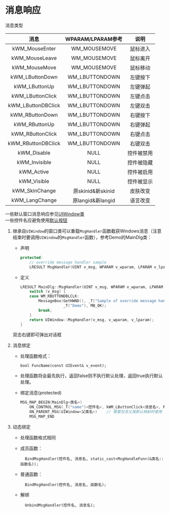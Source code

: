# 消息响应
消息类型

|消息|WPARAM/LPARAM参考|说明|
|:---:|:---:|:---:|
|kWM_MouseEnter|WM_MOUSEMOVE|鼠标进入|
|kWM_MouseLeave|WM_MOUSEMOVE|鼠标离开|
|kWM_MouseMove|WM_MOUSEMOVE|鼠标移动|
|kWM_LButtonDown|WM_LBUTTONDOWN|左键按下|
|kWM_LButtonUp|WM_LBUTTONDOWN|左键弹起|
|kWM_LButtonClick|WM_LBUTTONDOWN|左键点击|
|kWM_LButtonDBClick|WM_LBUTTONDOWN|左键双击|
|kWM_RButtonDown|WM_LBUTTONDOWN|右键按下|
|kWM_RButtonUp|WM_LBUTTONDOWN|右键弹起|
|kWM_RButtonClick|WM_LBUTTONDOWN|右键点击|
|kWM_RButtonDBClick|WM_LBUTTONDOWN|右键双击|
|kWM_Disable|NULL|控件被禁用|
|kWM_Invisible|NULL|控件被隐藏|
|kWM_Active|NULL|控件被启用|
|kWM_Visible|NULL|控件被显示|
|kWM_SkinChange|原skinid&新skinid|皮肤改变|
|kWM_LangChange|原langid&新langid|语言改变|

一些默认窗口消息响应参见[UIWindow类](../属性列表/UIWindow类.md)\
一些控件名应避免使用[默认按钮](../属性列表/UIButton.md)
	
1. 继承自`UIWindow`的窗口类可以重载`MsgHandler`函数截获Windows消息（注意结束时要调用`UIWindow`的`MsgHandler`函数），参考Demo的MainDlg类：
	- 声明
        ```cpp
        protected:
            // override message handler sample
            LRESULT MsgHandler(UINT v_msg, WPARAM v_wparam, LPARAM v_lparam) override;
        ```
    - 定义
        ```cpp
        LRESULT MainDlg::MsgHandler(UINT v_msg, WPARAM v_wparam, LPARAM v_lparam) {
            switch (v_msg) {
            case WM_RBUTTONDBLCLK:
                MessageBox(GetHWND(), _T("Sample of override message handler!"),
                           _T("Demo"), MB_OK);
                break;
            }
            return UIWindow::MsgHandler(v_msg, v_wparam, v_lparam);
        }
        ```
    双击右键即可弹出对话框

2. 消息绑定
	- 处理函数格式：

		  bool FuncName(const UIEvent& v_event);
          
    - 处理函数将会最先执行，返回false则不执行默认处理，返回true执行默认处理。
            
	- 绑定消息(protected)
        ```cpp
        MSG_MAP_BEGIN(MainDlg<类名>)
			ON_CONTROL_MSG(_T("name")<控件名>, kWM_LButtonClick<消息名>, FuncName<函数名>);
            ON_PARENT_MSG(UIWindow<父类名>)	// 需要包含父类默认映射时使用
			MSG_MAP_END
        ```
           
3. 动态绑定
	- 处理函数格式相同
	- 成员函数：

			BindMsgHandler(控件名, 消息名, static_cast<MsgHandleFun>(&类名::函数名));
            
	- 普通函数：

			BindMsgHandler(控件名, 消息名, 函数名);
            
	- 解绑

			UnbindMsgHandler(控件名, 消息名);
